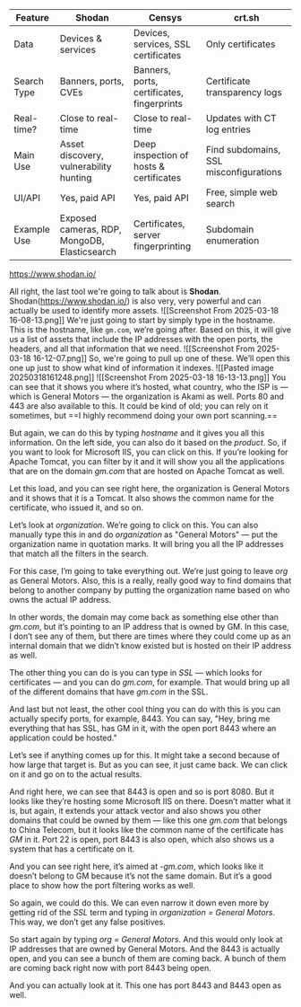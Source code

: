 |Feature|**Shodan**|**Censys**|**crt.sh**|
|---|---|---|---|
|Data|Devices & services|Devices, services, SSL certificates|Only certificates|
|Search Type|Banners, ports, CVEs|Banners, ports, certificates, fingerprints|Certificate transparency logs|
|Real-time?|Close to real-time|Close to real-time|Updates with CT log entries|
|Main Use|Asset discovery, vulnerability hunting|Deep inspection of hosts & certificates|Find subdomains, SSL misconfigurations|
|UI/API|Yes, paid API|Yes, paid API|Free, simple web search|
|Example Use|Exposed cameras, RDP, MongoDB, Elasticsearch|Certificates, server fingerprinting|Subdomain enumeration|

https://www.shodan.io/

All right, the last tool we're going to talk about is **Shodan**. Shodan(https://www.shodan.io/) is also very, very powerful and can actually be used to identify more assets.
![[Screenshot From 2025-03-18 16-08-13.png]]
We're just going to start by simply type in the hostname. This is the hostname, like `gm.com`, we’re going after. Based on this, it will give us a list of assets that include the IP addresses with the open ports, the headers, and all that information that we need.
![[Screenshot From 2025-03-18 16-12-07.png]]
So, we're going to pull up one of these. We’ll open this one up just to show what kind of information it indexes.
![[Pasted image 20250318161248.png]]
![[Screenshot From 2025-03-18 16-13-13.png]]
You can see that it shows you where it’s hosted, what country, who the ISP is — which is General Motors — the organization is Akami as well. Ports 80 and 443 are also available to this. It could be kind of old; you can rely on it sometimes, but ==I highly recommend doing your own port scanning.==

But again, we can do this by typing _hostname_ and it gives you all this information. On the left side, you can also do it based on the _product_. So, if you want to look for Microsoft IIS, you can click on this. If you’re looking for Apache Tomcat, you can filter by it and it will show you all the applications that are on the domain _gm.com_ that are hosted on Apache Tomcat as well.


Let this load, and you can see right here, the organization is General Motors and it shows that it is a Tomcat. It also shows the common name for the certificate, who issued it, and so on.

Let’s look at _organization_. We’re going to click on this. You can also manually type this in and do _organization_ as "General Motors" — put the organization name in quotation marks. It will bring you all the IP addresses that match all the filters in the search.

For this case, I’m going to take everything out. We’re just going to leave _org_ as General Motors. Also, this is a really, really good way to find domains that belong to another company by putting the organization name based on who owns the actual IP address.

In other words, the domain may come back as something else other than _gm.com_, but it’s pointing to an IP address that is owned by GM. In this case, I don’t see any of them, but there are times where they could come up as an internal domain that we didn’t know existed but is hosted on their IP address as well.

The other thing you can do is you can type in _SSL_ — which looks for certificates — and you can do _gm.com_, for example. That would bring up all of the different domains that have _gm.com_ in the SSL.

And last but not least, the other cool thing you can do with this is you can actually specify ports, for example, 8443. You can say, "Hey, bring me everything that has SSL, has GM in it, with the open port 8443 where an application could be hosted."

Let’s see if anything comes up for this. It might take a second because of how large that target is. But as you can see, it just came back. We can click on it and go on to the actual results.

And right here, we can see that 8443 is open and so is port 8080. But it looks like they’re hosting some Microsoft IIS on there. Doesn’t matter what it is, but again, it extends your attack vector and also shows you other domains that could be owned by them — like this one _gm.com_ that belongs to China Telecom, but it looks like the common name of the certificate has _GM_ in it. Port 22 is open, port 8443 is also open, which also shows us a system that has a certificate on it.

And you can see right here, it’s aimed at _-gm.com_, which looks like it doesn’t belong to GM because it’s not the same domain. But it’s a good place to show how the port filtering works as well.

So again, we could do this. We can even narrow it down even more by getting rid of the _SSL_ term and typing in _organization = General Motors_. This way, we don’t get any false positives.

So start again by typing _org = General Motors_. And this would only look at IP addresses that are owned by General Motors. And the 8443 is actually open, and you can see a bunch of them are coming back. A bunch of them are coming back right now with port 8443 being open.

And you can actually look at it. This one has port 8443 and 8443 open as well.